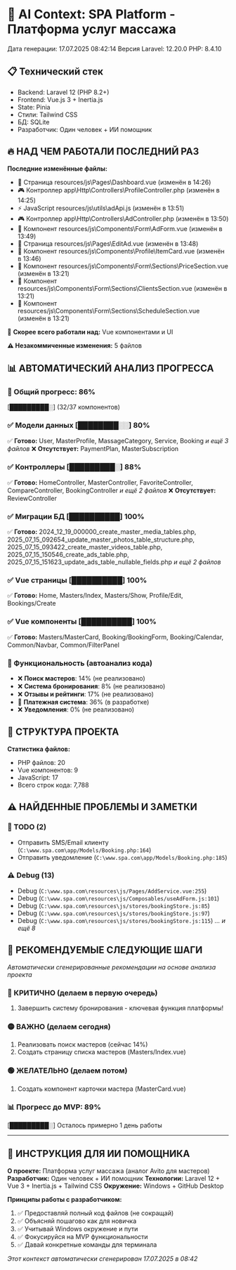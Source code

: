 # 🤖 AI Context: SPA Platform - Платформа услуг массажа
Дата генерации: 17.07.2025 08:42:14
Версия Laravel: 12.20.0
PHP: 8.4.10

## 📋 Технический стек
- Backend: Laravel 12 (PHP 8.2+)
- Frontend: Vue.js 3 + Inertia.js
- State: Pinia
- Стили: Tailwind CSS
- БД: SQLite
- Разработчик: Один человек + ИИ помощник

## 🔥 НАД ЧЕМ РАБОТАЛИ ПОСЛЕДНИЙ РАЗ
**Последние изменённые файлы:**
- 📄 Страница resources/js\Pages\Dashboard.vue (изменён в 14:26)
- 🎮 Контроллер app\Http\Controllers\ProfileController.php (изменён в 14:25)
- ⚡ JavaScript resources/js\utils\adApi.js (изменён в 13:51)
- 🎮 Контроллер app\Http\Controllers\AdController.php (изменён в 13:50)
- 🧩 Компонент resources/js\Components\Form\AdForm.vue (изменён в 13:49)
- 📄 Страница resources/js\Pages\EditAd.vue (изменён в 13:48)
- 🧩 Компонент resources/js\Components\Profile\ItemCard.vue (изменён в 13:46)
- 🧩 Компонент resources/js\Components\Form\Sections\PriceSection.vue (изменён в 13:21)
- 🧩 Компонент resources/js\Components\Form\Sections\ClientsSection.vue (изменён в 13:21)
- 🧩 Компонент resources/js\Components\Form\Sections\ScheduleSection.vue (изменён в 13:21)

🎯 **Скорее всего работали над:** Vue компонентами и UI

**⚠️ Незакоммиченные изменения:** 5 файлов

## 📊 АВТОМАТИЧЕСКИЙ АНАЛИЗ ПРОГРЕССА
### 🎯 Общий прогресс: 86%
[█████████░] (32/37 компонентов)

### ✅ Модели данных [████████░░] 80%
✅ **Готово:** User, MasterProfile, MassageCategory, Service, Booking
   _и ещё 3 файлов_
❌ **Отсутствует:** PaymentPlan, MasterSubscription

### ✅ Контроллеры [█████████░] 88%
✅ **Готово:** HomeController, MasterController, FavoriteController, CompareController, BookingController
   _и ещё 2 файлов_
❌ **Отсутствует:** ReviewController

### ✅ Миграции БД [██████████] 100%
✅ **Готово:** 2024_12_19_000000_create_master_media_tables.php, 2025_07_15_092654_update_master_photos_table_structure.php, 2025_07_15_093422_create_master_videos_table.php, 2025_07_15_150546_create_ads_table.php, 2025_07_15_151623_update_ads_table_nullable_fields.php
   _и ещё 2 файлов_

### ✅ Vue страницы [██████████] 100%
✅ **Готово:** Home, Masters/Index, Masters/Show, Profile/Edit, Bookings/Create

### ✅ Vue компоненты [██████████] 100%
✅ **Готово:** Masters/MasterCard, Booking/BookingForm, Booking/Calendar, Common/Navbar, Common/FilterPanel

### 🔧 Функциональность (автоанализ кода)
- ❌ **Поиск мастеров**: 14% (не реализовано)
- ❌ **Система бронирования**: 8% (не реализовано)
- ❌ **Отзывы и рейтинги**: 17% (не реализовано)
- 🔄 **Платежная система**: 36% (в разработке)
- ❌ **Уведомления**: 0% (не реализовано)

## 📁 СТРУКТУРА ПРОЕКТА
**Статистика файлов:**
- PHP файлов: 20
- Vue компонентов: 9
- JavaScript: 17
- Всего строк кода: 7,788


## ⚠️ НАЙДЕННЫЕ ПРОБЛЕМЫ И ЗАМЕТКИ
### 📝 TODO (2)
- Отправить SMS/Email клиенту (`C:\www.spa.com\app/Models/Booking.php:164`)
- Отправить уведомление (`C:\www.spa.com\app/Models/Booking.php:185`)

### ⚠️ Debug (13)
- Debug (`C:\www.spa.com\resources\js/Pages/AddService.vue:255`)
- Debug (`C:\www.spa.com\resources\js/Composables/useAdForm.js:101`)
- Debug (`C:\www.spa.com\resources\js/stores/bookingStore.js:85`)
- Debug (`C:\www.spa.com\resources\js/stores/bookingStore.js:97`)
- Debug (`C:\www.spa.com\resources\js/stores/bookingStore.js:115`)
_... и ещё 8_


## 🚀 РЕКОМЕНДУЕМЫЕ СЛЕДУЮЩИЕ ШАГИ

*Автоматически сгенерированные рекомендации на основе анализа проекта*

### 🔴 КРИТИЧНО (делаем в первую очередь)
1. Завершить систему бронирования - ключевая функция платформы!

### 🟡 ВАЖНО (делаем сегодня)
1. Реализовать поиск мастеров (сейчас 14%)
2. Создать страницу списка мастеров (Masters/Index.vue)

### 🟢 ЖЕЛАТЕЛЬНО (делаем потом)
1. Создать компонент карточки мастера (MasterCard.vue)

### 📊 Прогресс до MVP: 89%
[█████████░] Осталось примерно 1 день работы

---

## 📌 ИНСТРУКЦИЯ ДЛЯ ИИ ПОМОЩНИКА

**О проекте:** Платформа услуг массажа (аналог Avito для мастеров)
**Разработчик:** Один человек + ИИ помощник
**Технологии:** Laravel 12 + Vue 3 + Inertia.js + Tailwind CSS
**Окружение:** Windows + GitHub Desktop

**Принципы работы с разработчиком:**
1. ✅ Предоставляй полный код файлов (не сокращай)
2. ✅ Объясняй пошагово как для новичка
3. ✅ Учитывай Windows окружение и пути
4. ✅ Фокусируйся на MVP функциональности
5. ✅ Давай конкретные команды для терминала

*Этот контекст автоматически сгенерирован 17.07.2025 в 08:42*